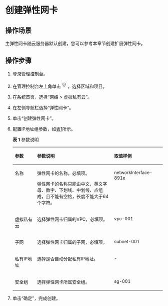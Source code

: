 # 创建弹性网卡<a name="vpc_nic_0002"></a>

## 操作场景<a name="section66699152161428"></a>

主弹性网卡随云服务器默认创建，您可以参考本章节创建扩展弹性网卡。

## 操作步骤<a name="section16419124611591"></a>

1.  登录管理控制台。
2.  在管理控制台左上角单击![](figures/icon-region.png)，选择区域和项目。
3.  在系统首页，选择“网络 \> 虚拟私有云”。
4.  在左侧导航栏选择“弹性网卡”。
5.  单击“创建弹性网卡”。
6.  配置IP地址组参数，如[表1](#table145313414319)所示。

    **表 1**  参数说明

    <a name="table145313414319"></a>
    <table><thead align="left"><tr id="row05304110314"><th class="cellrowborder" valign="top" width="14.85%" id="mcps1.2.4.1.1"><p id="p5530411336"><a name="p5530411336"></a><a name="p5530411336"></a>参数</p>
    </th>
    <th class="cellrowborder" valign="top" width="51.32%" id="mcps1.2.4.1.2"><p id="p35314117314"><a name="p35314117314"></a><a name="p35314117314"></a>参数说明</p>
    </th>
    <th class="cellrowborder" valign="top" width="33.83%" id="mcps1.2.4.1.3"><p id="p75313411731"><a name="p75313411731"></a><a name="p75313411731"></a>取值样例</p>
    </th>
    </tr>
    </thead>
    <tbody><tr id="row2053541033"><td class="cellrowborder" valign="top" width="14.85%" headers="mcps1.2.4.1.1 "><p id="p155314118320"><a name="p155314118320"></a><a name="p155314118320"></a>名称</p>
    </td>
    <td class="cellrowborder" valign="top" width="51.32%" headers="mcps1.2.4.1.2 "><p id="p105334113312"><a name="p105334113312"></a><a name="p105334113312"></a>弹性网卡的名称，必填项。</p>
    <p id="p453441837"><a name="p453441837"></a><a name="p453441837"></a>弹性网卡的名称只能由中文、英文字母、数字、下划线、中划线、点组成，且不能有空格，长度不能大于64个字符。</p>
    </td>
    <td class="cellrowborder" valign="top" width="33.83%" headers="mcps1.2.4.1.3 "><p id="p15864165863115"><a name="p15864165863115"></a><a name="p15864165863115"></a>networkInterface-891e</p>
    </td>
    </tr>
    <tr id="row189916579720"><td class="cellrowborder" valign="top" width="14.85%" headers="mcps1.2.4.1.1 "><p id="p1010018579710"><a name="p1010018579710"></a><a name="p1010018579710"></a>虚拟私有云</p>
    </td>
    <td class="cellrowborder" valign="top" width="51.32%" headers="mcps1.2.4.1.2 "><p id="p1652131917319"><a name="p1652131917319"></a><a name="p1652131917319"></a>选择弹性网卡归属的VPC，必填项。</p>
    </td>
    <td class="cellrowborder" valign="top" width="33.83%" headers="mcps1.2.4.1.3 "><p id="p166521019737"><a name="p166521019737"></a><a name="p166521019737"></a>vpc-001</p>
    </td>
    </tr>
    <tr id="row1753541637"><td class="cellrowborder" valign="top" width="14.85%" headers="mcps1.2.4.1.1 "><p id="p16535411332"><a name="p16535411332"></a><a name="p16535411332"></a>子网</p>
    </td>
    <td class="cellrowborder" valign="top" width="51.32%" headers="mcps1.2.4.1.2 "><p id="p19806202864116"><a name="p19806202864116"></a><a name="p19806202864116"></a>选择弹性网卡归属的子网，必填项。</p>
    </td>
    <td class="cellrowborder" valign="top" width="33.83%" headers="mcps1.2.4.1.3 "><p id="p13602102124210"><a name="p13602102124210"></a><a name="p13602102124210"></a>subnet-001</p>
    </td>
    </tr>
    <tr id="row548201618336"><td class="cellrowborder" valign="top" width="14.85%" headers="mcps1.2.4.1.1 "><p id="p1483116153313"><a name="p1483116153313"></a><a name="p1483116153313"></a>私有IP地址</p>
    </td>
    <td class="cellrowborder" valign="top" width="51.32%" headers="mcps1.2.4.1.2 "><p id="p2483116193318"><a name="p2483116193318"></a><a name="p2483116193318"></a>选择是否自动分配私有IP地址。</p>
    </td>
    <td class="cellrowborder" valign="top" width="33.83%" headers="mcps1.2.4.1.3 "><p id="p24834163331"><a name="p24834163331"></a><a name="p24834163331"></a>-</p>
    </td>
    </tr>
    <tr id="row214715191339"><td class="cellrowborder" valign="top" width="14.85%" headers="mcps1.2.4.1.1 "><p id="p17553183511332"><a name="p17553183511332"></a><a name="p17553183511332"></a>安全组</p>
    </td>
    <td class="cellrowborder" valign="top" width="51.32%" headers="mcps1.2.4.1.2 "><p id="p10147119133312"><a name="p10147119133312"></a><a name="p10147119133312"></a>选择弹性网卡所属安全组。</p>
    </td>
    <td class="cellrowborder" valign="top" width="33.83%" headers="mcps1.2.4.1.3 "><p id="p14147219123311"><a name="p14147219123311"></a><a name="p14147219123311"></a>sg-001</p>
    </td>
    </tr>
    </tbody>
    </table>

7.  单击“确定”，完成创建。

